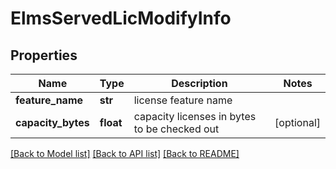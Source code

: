# ElmsServedLicModifyInfo

## Properties
Name | Type | Description | Notes
------------ | ------------- | ------------- | -------------
**feature_name** | **str** | license feature name | 
**capacity_bytes** | **float** | capacity licenses in bytes to be checked out | [optional] 

[[Back to Model list]](../README.md#documentation-for-models) [[Back to API list]](../README.md#documentation-for-api-endpoints) [[Back to README]](../README.md)


